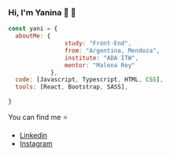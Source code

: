 ### Hi, I'm Yanina  👋 :black_heart:



```js
const yani = {
  aboutMe: {
                study: "Front-End",
                from: "Argentina, Mendoza",
                institute: "ADA ITW",
                mentor: "Malena Rey"
            },
  code: [Javascript, Typescript, HTML, CSS],
  tools: [React, Bootstrap, SASS],
 
}
```
You can find me :star: 
- [Linkedin](https://www.linkedin.com/in/yaninabucca/)
- [Instagram](https://www.instagram.com/yanibucca/)
<!--
**YBucca/YBucca** is a ✨ _special_ ✨ repository because its `README.md` (this file) appears on your GitHub profile.

Here are some ideas to get you started:

- 🔭 I’m currently working on ...
- 🌱 I’m currently learning ...
- 👯 I’m looking to collaborate on ...
- 🤔 I’m looking for help with ...
- 💬 Ask me about ...
- 📫 How to reach me: ...
- 😄 Pronouns: ...
- ⚡ Fun fact: ...
-->
